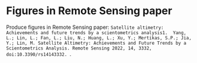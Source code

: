 # Figures in  Remote Sensing paper
Produce figures in Remote Sensing paper: `Satellite altimetry: Achievements and future trends by a scientometrics analysis1.  Yang, L.; Lin, L.; Fan, L.; Liu, N.; Huang, L.; Xu, Y.; Mertikas, S.P.; Jia, Y.; Lin, M. Satellite Altimetry: Achievements and Future Trends by a Scientometrics Analysis. Remote Sensing 2022, 14, 3332, doi:10.3390/rs14143332.
`.
